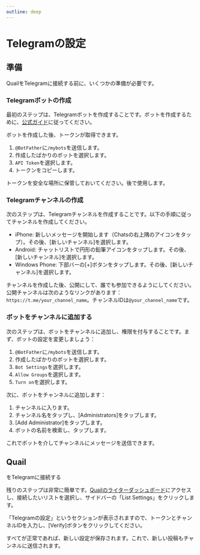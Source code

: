 ```yaml
---
outline: deep
---
```


# Telegramの設定

## 準備

QuailをTelegramに接続する前に、いくつかの準備が必要です。

### Telegramボットの作成

最初のステップは、Telegramボットを作成することです。ボットを作成するために、[公式ガイド](https://core.telegram.org/bots#6-botfather)に従ってください。

ボットを作成した後、トークンが取得できます。

1. `@BotFather`に`/mybots`を送信します。
2. 作成したばかりのボットを選択します。
3. `API Token`を選択します。
4. トークンをコピーします。

トークンを安全な場所に保管しておいてください。後で使用します。

### Telegramチャンネルの作成

次のステップは、Telegramチャンネルを作成することです。以下の手順に従ってチャンネルを作成してください。

- iPhone: 新しいメッセージを開始します（Chatsの右上隅のアイコンをタップ）。その後、[新しいチャンネル]を選択します。
- Android: チャットリストで円形の鉛筆アイコンをタップします。その後、[新しいチャンネル]を選択します。
- Windows Phone: 下部バーの[+]ボタンをタップします。その後、[新しいチャンネル]を選択します。

チャンネルを作成した後、公開にして、誰でも参加できるようにしてください。公開チャンネルは次のようなリンクがあります：`https://t.me/your_channel_name`。チャンネルIDは`@your_channel_name`です。

### ボットをチャンネルに追加する

次のステップは、ボットをチャンネルに追加し、権限を付与することです。まず、ボットの設定を変更しましょう：

1. `@BotFather`に`/mybots`を送信します。
2. 作成したばかりのボットを選択します。
3. `Bot Settings`を選択します。
4. `Allow Groups`を選択します。
5. `Turn on`を選択します。

次に、ボットをチャンネルに追加します：

1. チャンネルに入ります。
2. チャンネル名をタップし、[Administrators]をタップします。
3. [Add Administrator]をタップします。
4. ボットの名前を検索し、タップします。

これでボットを介してチャンネルにメッセージを送信できます。

## Quail

をTelegramに接続する

残りのステップは非常に簡単です。[Quailのライターダッシュボード](https://quail.ink/dashboard)にアクセスし、接続したいリストを選択し、サイドバーの「List Settings」をクリックします。

「Telegramの設定」というセクションが表示されますので、トークンとチャンネルIDを入力し、[Verify]ボタンをクリックしてください。

すべてが正常であれば、新しい設定が保存されます。これで、新しい投稿もチャンネルに送信されます。